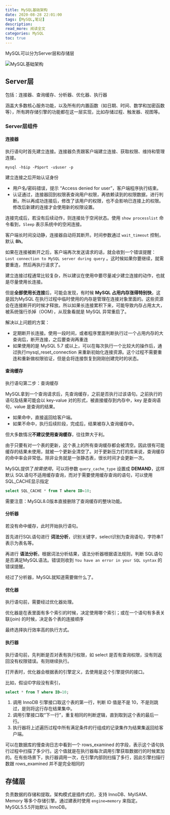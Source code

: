 ```yaml
---
title: MySQL基础架构
date: 2020-08-28 22:01:00
tags: [MySQL,笔记]
description: 
read_more: 阅读全文
categories: MySQL
toc: true
---
```



MySQL可以分为Server层和存储层

<!-- more -->

![MySQL基础架构](image-20200828195120728.png)


## Server层

包括：连接器、查询缓存、分析器、优化器、执行器

涵盖大多数核心服务功能，以及所有的内置函数（如日期、时间、数学和加密函数等），所有跨存储引擎的功能都在这一层实现，比如存储过程、触发器、视图等。

### Server层组件

#### 连接器

执行语句时首先建立连接。连接器负责跟客户端建立连接、获取权限、维持和管理连接。

```shell
mysql -h$ip -P$port -u$user -p
```

建立连接之后开始认证身份

+ 用户名/密码错误，提示 “Access denied for user”，客户端程序执行结束。
+ 认证通过，连接器回到权限表查询用户权限，再依赖读到的权限数据，进行判断。所以再成功连接后，修改了该用户的权限，也不会影响已连接上的权限。修改后新建的连接才会使用新的权限设置。

连接完成后，若没有后续动作，则连接处于空闲状态。使用 ``show processlist``  命令看到，`Sleep` 表示系统中的空闲连接。

客户端长时间没动静，连接器自动将其断开。时间参数通过 ``wait_timeout`` 控制，默认 **8h**。

如果在连接被断开之后，客户端再次发送请求的话，就会收到一个错误提醒： `Lost connection to MySQL server during query` 。这时候如果你要继续，就需要重连，然后再执行请求了。

建立连接过程通常比较复杂，所以建议在使用中要尽量减少建立连接的动作，也就是尽量使用长连接。

但是**全部使用长连接**后，可能会发现，有时候 **MySQL 占用内存涨得特别快**，这是因为MySQL 在执行过程中临时使用的内存是管理在连接对象里面的。这些资源会在连接断开的时候才释放。所以如果长连接累积下来，可能导致内存占用太大，被系统强行杀掉（OOM），从现象看就是 MySQL 异常重启了。

解决以上问题的方案：

+ 定期断开长连接。使用一段时间，或者程序里面判断执行过一个占用内存的大查询后，断开连接，之后要查询再重连
+ 如果使用的是 MySQL 5.7 或以上，可以在每次执行一个比较大的操作后，通过执行mysql_reset_connection 来重新初始化连接资源。这个过程不需要重连和重新做权限验证，但是会将连接恢复到刚刚创建完时的状态。

#### 查询缓存

执行语句第二步：查询缓存

MySQL拿到一个查询请求后，先查询缓存，之前是否执行过该语句。之前执行的语句及结果可能会以 key-value 对的形式，被直接缓存到内存中，key 是查询语句，value 是查询的结果。

+ 如果命中，直接返回给客户端。
+ 如果不命中，执行后续阶段，完成后，结果被存入查询缓存中。

但大多数情况**不建议使用查询缓存**，往往弊大于利。

由于只要有对一个表的更新，这个表上的所有查询缓存都会被清空。因此很有可能缓存的结果未使用，就被一个更新全清空了。对于更新压力打的库来说，查询缓存的命中率会非常低。除非业务就是一张静态表，很长时间才会更新一次。

MySQL提供了*按需使用*，可以将参数 ``query_cache_type`` 设置成 **DEMAND**，这样默认 SQL语句不适用缓存查询，而对于需要使用缓存查询的语句，可以使用SQL_CACHE显示指定

```sql
select SQL_CACHE * from T where ID=10;
```

需要注意：MySQL8.0版本直接删除了查询缓存的整块功能。

#### 分析器

若没有命中缓存，此时开始执行语句。

首先进行SQL语句进行 **词法分析**，识别关键字，select识别为查询语句，字符串T表示为表名等。

再进行 **语法分析**。根据词法分析结果，语法分析器根据语法规则，判断 SQL语句是否满足MySQL语法。错误则收到 `You have an error in your SQL syntax` 的错误提醒。

经过了分析器，MySQL就知道需要做什么了。

#### 优化器

执行语句前，需要经过优化器处理。

优化器是在表里面有多个索引的时候，决定使用哪个索引；或在一个语句有多表关联(join) 的时候，决定各个表的连接顺序

最终选择执行效率高的执行方式。

#### 执行器

执行语句前，先判断是否对表有执行权限，如 select 是否有查询权限，没有则返回没有权限错误。有则继续执行。

打开表时，优化器会根据表的引擎定义，去使用是这个引擎提供的接口。

比如，假设ID字段没有索引，

```sql
select * from T where ID=10;
```

1. 调用 InnoDB 引擎接口取这个表的第一行，判断 ID 值是不是 10，不是则跳过，是则将这行存在结果集中。
2. 调用引擎接口取“下一行”，重复相同的判断逻辑，直到取到这个表的最后一行。
3. 执行器将上述遍历过程中所有满足条件的行组成的记录集作为结果集返回给客户端。

可以在数据库的慢查询日志中看到一个 rows_examined 的字段，表示这个语句执行过程中扫描了多少行。这个值就是在执行器每次调用引擎获取数据行的时候累加的。在有些场景下，执行器调用一次，在引擎内部则扫描了多行，因此引擎扫描行数跟 rows_examined 并不是完全相同的



## 存储层

负责数据的存储和提取。架构模式是插件式的，支持 InnoDB、MyISAM、Memory 等多个存储引擎。通过建表时使用 ``engine=memory`` 来指定。MySQL5.5.5开始默认 InnoDB。